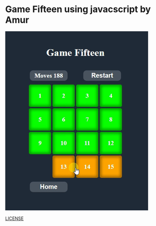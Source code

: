 # Game Fifteen using javacscript by Amur

<img src="./img/gamefifteen.gif" alt="Game fifteen" />

[LICENSE](LICENSE)